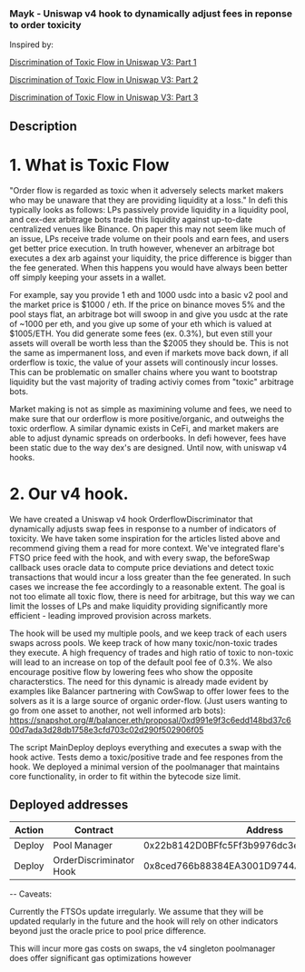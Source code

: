 ### Mayk - Uniswap v4 hook to dynamically adjust fees in reponse to order toxicity

Inspired by: 

[Discrimination of Toxic Flow in Uniswap V3: Part 1](https://crocswap.medium.com/discrimination-of-toxic-flow-in-uniswap-v3-part-1-fb5b6e01398b) 

[Discrimination of Toxic Flow in Uniswap V3: Part 2](https://crocswap.medium.com/discrimination-of-toxic-flow-in-uniswap-v3-part-2-21d84aaa33f5) 

[Discrimination of Toxic Flow in Uniswap V3: Part 3](https://crocswap.medium.com/discrimination-of-toxic-flow-in-uniswap-v3-part-3-4afb386311c0)


## Description
# 1. What is Toxic Flow
"Order flow is regarded as toxic when it adversely selects market makers who may be unaware that they are providing liquidity at a loss."
In defi this typically looks as follows: LPs passively provide liquidity in a liquidity pool, and cex-dex arbitrage bots trade this liquidity against up-to-date centralized venues like Binance. On paper this may not seem like much of an issue, LPs receive trade volume on their pools and earn fees, and users get better price execution. In truth however, whenever an arbitrage bot executes a dex arb against your liquidity, the price difference is bigger than the fee generated. When this happens you would have always been better off simply keeping your assets in a wallet.

For example, say you provide 1 eth and 1000 usdc into a basic v2 pool and the market price is $1000 / eth. If the price on binance moves 5% and the pool stays flat, an arbitrage bot will swoop in and give you usdc at the rate of ~1000 per eth, and you give up some of your eth which is valued at $1005/ETH. You did generate some fees (ex. 0.3%), but even still your assets will overall be worth less than the $2005 they should be. This is not the same as impermanent loss, and even if markets move back down, if all orderflow is toxic, the value of your assets will continously incur losses. This can be problematic on smaller chains where you want to bootstrap liquidity but the vast majority of trading activiy comes from "toxic" arbitrage bots.

Market making is not as simple as maximining volume and fees, we need to make sure that our orderflow is more positive/organic, and outweighs the toxic orderflow.
A similar dynamic exists in CeFi, and market makers are able to adjust dynamic spreads on orderbooks. In defi however, fees have been static due to the way dex's are designed. Until now, with uniswap v4 hooks.

# 2. Our v4 hook.
We have created a Uniswap v4 hook OrderflowDiscriminator that dynamically adjusts swap fees in response to a number of indicators of toxicity. We have taken some inspiration for the articles listed above and recommend giving them a read for more context. We've integrated flare's FTSO price feed with the hook, and with every swap, the beforeSwap callback uses oracle data to compute price deviations and detect toxic transactions that would incur a loss greater than the fee generated. In such cases we increase the fee accordingly to a reasonable extent. The goal is not too elimate all toxic flow, there is need for arbitrage, but this way we can limit the losses of LPs and make liquidity providing significantly more efficient - leading improved provision across markets.

The hook will be used my multiple pools, and we keep track of each users swaps across pools. We keep track of how many toxic/non-toxic trades they execute. A high frequency of trades and high ratio of toxic to non-toxic will lead to an increase on top of the default pool fee of 0.3%. We also encourage positive flow by lowering fees who show the opposite characterstics. The need for this dynamic is already made evident by examples like Balancer partnering with CowSwap to offer lower fees to the solvers as it is a large source of organic order-flow. (Just users wanting to go from one asset to another, not well informed arb bots):
https://snapshot.org/#/balancer.eth/proposal/0xd991e9f3c6edd148bd37c600d7ada3d28db1758e3cfd703c02d290f502906f05


The script MainDeploy deploys everything and executes a swap with the hook active.
Tests demo a toxic/positive trade and fee respones from the hook. We deployed a minimal version of the poolmanager that maintains core functionality, in order to fit within the bytecode size limit.


## Deployed addresses
| Action      | Contract                                  | Address                                   | Transaction Hash                                                           |
|-------------|-------------------------------------------|-------------------------------------------|---------------------------------------------------------------------------|
| Deploy      | Pool Manager                              | 0x22b8142D0BFfc5Ff3b9976dc3eb44e44866F00e4 | 0xfeb26ea0ca2f0ba72466eb829b92e356eb5b11486f01b024fa63840c1daa7a54 |
| Deploy      | OrderDiscriminator Hook                   | 0x8ced766b88384EA3001D9744A0bcEFFb10B8159e | 0x8e0ef2b58a658f60807b504965e487bdc70d428fbcdb92c03e1446661b378cdb |



-- Caveats: 

Currently the FTSOs update irregularly. We assume that they will be updated reqularly in the future and the hook will rely on other indicators beyond just the oracle price to pool price difference.

This will incur more gas costs on swaps, the v4 singleton poolmanager does offer significant gas optimizations however

